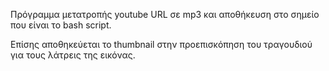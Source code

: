 Πρόγραμμα μετατροπής youtube URL σε mp3 και αποθήκευση στο σημείο που είναι το bash script. 

Επίσης αποθηκεύεται το thumbnail στην προεπισκόπηση του τραγουδιού για τους λάτρεις της εικόνας.
